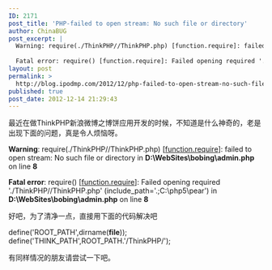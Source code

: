 ```yaml
---
ID: 2171
post_title: 'PHP-failed to open stream: No such file or directory'
author: ChinaBUG
post_excerpt: |
  Warning: require(./ThinkPHP//ThinkPHP.php) [function.require]: failed to open stream: No such file or directory in D:\WebSites\bobing\admin.php on line 8
  
  Fatal error: require() [function.require]: Failed opening required './ThinkPHP//ThinkPHP.php' (include_path='.;C:\php5\pear') in D:\WebSites\bobing\admin.php on line 8
layout: post
permalink: >
  http://blog.ipodmp.com/2012/12/php-failed-to-open-stream-no-such-file-or-directory.html
published: true
post_date: 2012-12-14 21:29:43
---
```

最近在做ThinkPHP新浪微博之博饼应用开发的时候，不知道是什么神奇的，老是出现下面的问题，真是令人烦恼呀。

<strong>Warning</strong>: require(./ThinkPHP//ThinkPHP.php) [<a href="function.require">function.require</a>]: failed to open stream: No such file or directory in <strong>D:\WebSites\bobing\admin.php</strong> on line <strong>8</strong>

<strong>Fatal error</strong>: require() [<a href="function.require">function.require</a>]: Failed opening required './ThinkPHP//ThinkPHP.php' (include_path='.;C:\php5\pear') in <strong>D:\WebSites\bobing\admin.php</strong> on line <strong>8</strong>

好吧，为了清净一点，直接用下面的代码解决吧

define('ROOT_PATH',dirname(__file__));
define('THINK_PATH',ROOT_PATH.'/ThinkPHP/');

有同样情况的朋友请尝试一下吧。